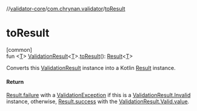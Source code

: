 //[validator-core](../../index.md)/[com.chrynan.validator](index.md)/[toResult](to-result.md)

# toResult

[common]\
fun &lt;[T](to-result.md)&gt; [ValidationResult](-validation-result/index.md)&lt;[T](to-result.md)&gt;.[toResult](to-result.md)(): [Result](https://kotlinlang.org/api/latest/jvm/stdlib/kotlin/-result/index.html)&lt;[T](to-result.md)&gt;

Converts this [ValidationResult](-validation-result/index.md) instance into a Kotlin [Result](https://kotlinlang.org/api/latest/jvm/stdlib/kotlin/-result/index.html) instance.

#### Return

[Result.failure](https://kotlinlang.org/api/latest/jvm/stdlib/kotlin/-result/failure.html) with a [ValidationException](-validation-exception/index.md) if this is a [ValidationResult.Invalid](-validation-result/-invalid/index.md) instance, otherwise, [Result.success](https://kotlinlang.org/api/latest/jvm/stdlib/kotlin/-result/success.html) with the [ValidationResult.Valid.value](-validation-result/-valid/value.md).
